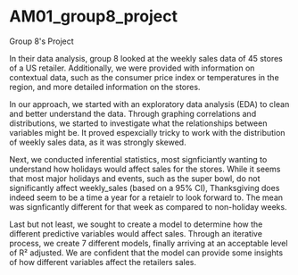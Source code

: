 # AM01_group8_project
Group 8's Project

In their data analysis, group 8 looked at the weekly sales data of 45 stores of a US retailer. Additionally, we were provided with information on contextual data, such as the consumer price index or temperatures in the region, and more detailed information on the stores.

In our approach, we started with an exploratory data analysis (EDA) to clean and better understand the data. Through graphing correlations and distributions, we started to investigate what the relationships between variables might be. It proved espexcially tricky to work with the distribution of weekly sales data, as it was strongly skewed.

Next, we conducted inferential statistics, most signficiantly wanting to understand how holidays would affect sales for the stores. While it seems that most major holidays and events, such as the super bowl, do not significantly affect weekly_sales (based on a 95% CI), Thanksgiving does indeed seem to be a time a year for a retaielr to look forward to. The mean was signficantly different for that week as compared to non-holiday weeks.

Last but not least, we sought to create a model to determine how the different predictive variables would affect sales. Through an iterative process, we create 7 different models, finally arriving at an acceptable level of R² adjusted. We are confident that the model can provide some insights of how different variables affect the retailers sales.
